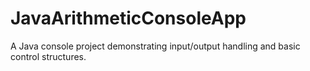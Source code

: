 # JavaArithmeticConsoleApp
A Java console project demonstrating input/output handling and basic control structures.
